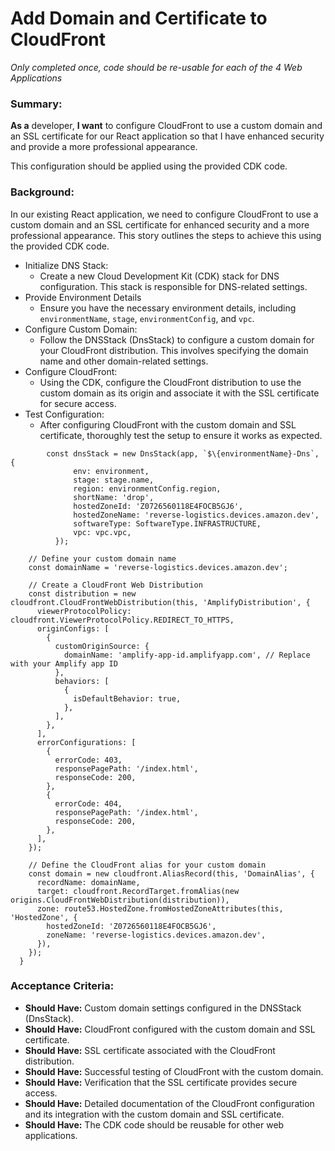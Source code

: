 
# Add Domain and Certificate to CloudFront
*Only completed once, code should be re-usable for each of the 4 Web Applications*

### **Summary:**

**As a** developer, **I want** to configure CloudFront to use a custom domain and an SSL certificate for our React application so that I have enhanced security and provide a more professional appearance.

This configuration should be applied using the provided CDK code.

### Background:

In our existing React application, we need to configure CloudFront to use a custom domain and an SSL certificate for enhanced security and a more professional appearance. This story outlines the steps to achieve this using the provided CDK code.

* Initialize DNS Stack:
    *  Create a new Cloud Development Kit (CDK) stack for DNS configuration. This stack is responsible for DNS-related settings.
* Provide Environment Details
    *   Ensure you have the necessary environment details, including `environmentName`, `stage`, `environmentConfig`, and `vpc`.
* Configure Custom Domain:
    * Follow the DNSStack (DnsStack) to configure a custom domain for your CloudFront distribution. This involves specifying the domain name and other domain-related settings.
* Configure CloudFront:
    * Using the CDK, configure the CloudFront distribution to use the custom domain as its origin and associate it with the SSL certificate for secure access.
* Test Configuration:
    *  After configuring CloudFront with the custom domain and SSL certificate, thoroughly test the setup to ensure it works as expected.

```
        const dnsStack = new DnsStack(app, `$\{environmentName}-Dns`, {
              env: environment,
              stage: stage.name,
              region: environmentConfig.region,
              shortName: 'drop',
              hostedZoneId: 'Z0726560118E4FOCB5GJ6',
              hostedZoneName: 'reverse-logistics.devices.amazon.dev',
              softwareType: SoftwareType.INFRASTRUCTURE,
              vpc: vpc.vpc,
          });

    // Define your custom domain name
    const domainName = 'reverse-logistics.devices.amazon.dev';

    // Create a CloudFront Web Distribution
    const distribution = new cloudfront.CloudFrontWebDistribution(this, 'AmplifyDistribution', {
      viewerProtocolPolicy: cloudfront.ViewerProtocolPolicy.REDIRECT_TO_HTTPS,
      originConfigs: [
        {
          customOriginSource: {
            domainName: 'amplify-app-id.amplifyapp.com', // Replace with your Amplify app ID
          },
          behaviors: [
            {
              isDefaultBehavior: true,
            },
          ],
        },
      ],
      errorConfigurations: [
        {
          errorCode: 403,
          responsePagePath: '/index.html',
          responseCode: 200,
        },
        {
          errorCode: 404,
          responsePagePath: '/index.html',
          responseCode: 200,
        },
      ],
    });

    // Define the CloudFront alias for your custom domain
    const domain = new cloudfront.AliasRecord(this, 'DomainAlias', {
      recordName: domainName,
      target: cloudfront.RecordTarget.fromAlias(new origins.CloudFrontWebDistribution(distribution)),
      zone: route53.HostedZone.fromHostedZoneAttributes(this, 'HostedZone', {
        hostedZoneId: 'Z0726560118E4FOCB5GJ6',
        zoneName: 'reverse-logistics.devices.amazon.dev',
      }),
    });
  }
```

### **Acceptance Criteria:**

* **Should Have:** Custom domain settings configured in the DNSStack (DnsStack).
* **Should Have:** CloudFront configured with the custom domain and SSL certificate.
* **Should Have:** SSL certificate associated with the CloudFront distribution.
* **Should Have:** Successful testing of CloudFront with the custom domain.
* **Should Have:** Verification that the SSL certificate provides secure access.
* **Should Have:** Detailed documentation of the CloudFront configuration and its integration with the custom domain and SSL certificate.
* **Should Have:** The CDK code should be reusable for other web applications.
